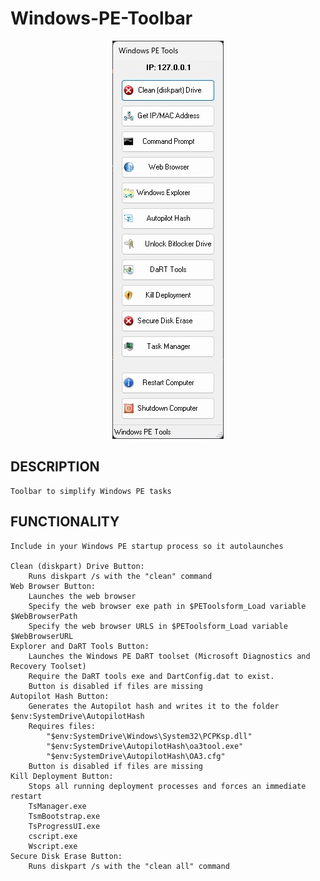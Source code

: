 # Windows-PE-Toolbar
<p align="center">
  <img src="https://github.com/urpatton/Windows-PE-Toolbar/blob/main/Pictures/WinPE%20Toolbar.jpg?raw=true" />
</p>

## DESCRIPTION
```
Toolbar to simplify Windows PE tasks
```

## FUNCTIONALITY
```
Include in your Windows PE startup process so it autolaunches

Clean (diskpart) Drive Button:
	Runs diskpart /s with the "clean" command
Web Browser Button:
	Launches the web browser
	Specify the web browser exe path in $PEToolsform_Load variable $WebBrowserPath
	Specify the web browser URLS in $PEToolsform_Load variable $WebBrowserURL
Explorer and DaRT Tools Button:
	Launches the Windows PE DaRT toolset (Microsoft Diagnostics and Recovery Toolset)
	Require the DaRT tools exe and DartConfig.dat to exist.
	Button is disabled if files are missing
Autopilot Hash Button:
	Generates the Autopilot hash and writes it to the folder $env:SystemDrive\AutopilotHash
	Requires files:
		"$env:SystemDrive\Windows\System32\PCPKsp.dll"
		"$env:SystemDrive\AutopilotHash\oa3tool.exe"
		"$env:SystemDrive\AutopilotHash\OA3.cfg"
	Button is disabled if files are missing
Kill Deployment Button:
	Stops all running deployment processes and forces an immediate restart
	TsManager.exe
	TsmBootstrap.exe
	TsProgressUI.exe
	cscript.exe
	Wscript.exe
Secure Disk Erase Button:
	Runs diskpart /s with the "clean all" command
```
